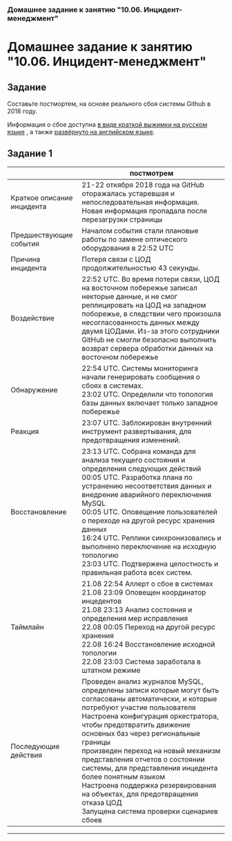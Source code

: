### Домашнее задание к занятию "10.06. Инцидент-менеджмент"

# Домашнее задание к занятию "10.06. Инцидент-менеджмент"

## Задание 

Составьте постмортем, на основе реального сбоя системы Github в 2018 году.

Информация о сбое доступна [в виде краткой выжимки на русском языке](https://habr.com/ru/post/427301/) , а
также [развёрнуто на английском языке](https://github.blog/2018-10-30-oct21-post-incident-analysis/).

## Задание 1

|  | постмотрем |
| ------ | ------ |
| Краткое описание инцидента | 21-22 откября 2018 года на GitHub оторажалась устаревшая и непоследовательная информация. Новая информация пропадала после перезагрузки страницы |
| Предшествующие события | Началом события стали плановые работы по замене оптического оборудования в 22:52 UTC |
| Причина инцидента | Потеря связи с ЦОД продолжительностью 43 секунды.  |
| Воздействие | 22:52 UTC. Во время потери связи, ЦОД на восточном побережье записал некторые данные, и не смог реплицировать на ЦОД на западном поборежье, в следствии чего произошла несогласованность данных между двумя ЦОДами. Из-за этого сотрудники GitHub не смогли безопасно выполнить возврат сервера обработки данных на восточном побережье |
| Обнаружение | 22:54 UTC. Системы мониторинга начали генерировать сообщения о сбоях в системах. <br /> 23:02 UTC. Определили что топология базы данных включает только западное побережье |
| Реакция | 23:07 UTC. Заблокирован внутренний инструмент развертывания, для предотвращения изменений. |
| Восстановление | 23:13 UTC. Собрана команда для анализа текущего состояния и определения следующих действий <br /> 00:05 UTC. Разработка плана по устранению несоответствия данных и внедрение аварийного переключения MySQL <br /> 00:05 UTC. Оповещение пользователей о переходе на другой ресурс хранения данных <br /> 16:24 UTC. Реплики синхронизовались и выполнено переключение на исходную топологию <br /> 23:03 UTC. Подтвержена целостность и правильная работа всех систем. |
| Таймлайн | 21.08 22:54 Аллерт о сбое в системах <br /> 21.08 23:09 Оповещен координатор инцедентов <br /> 21.08 23:13 Анализ состояния и определения мер исправления <br /> 22.08 00:05 Переход на другой ресурс хранения <br /> 22.08 16:24 Восстановление исходной топологии <br /> 22.08 23:03 Система заработала в штатном режиме |
| Последующие действия | Проведен анализ журналов MySQL, определены записи которые могут быть согласованы автоматически, и которые потребуют участие пользователя <br /> Настроена конфигурация оркестратора, чтобы предотвратить движение основных баз через региональные границы <br /> произведен переход на новый механизм представления отчетов о состоянии системы, для представления инцедента более понятным языком <br />Настроена поддержка резервирования на объектах, для предотвращения отказа ЦОД <br /> Запущена система проверки сценариев сбоев |

---
